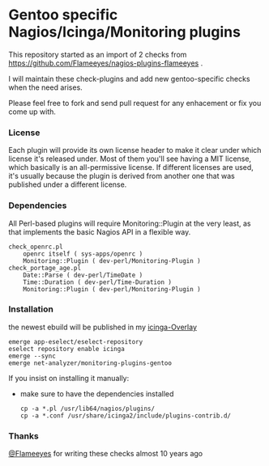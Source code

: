 # Gentoo specific Nagios/Icinga/Monitoring plugins

This repository started as an import of 2 checks from https://github.com/Flameeyes/nagios-plugins-flameeyes .

I will maintain these check-plugins and add new gentoo-specific checks when the need arises.

Please feel free to fork and send pull request for any enhacement or fix you come up with.

### License

Each plugin will provide its own license header to make it clear under which license it's released under. Most of them you'll see having a MIT license, which basically is an all-permissive license. If different licenses are used, it's usually because the plugin is derived from another one that was published under a different license.

### Dependencies
All Perl-based plugins will require Monitoring::Plugin at the very least, as that implements the basic Nagios API in a flexible way.

    check_openrc.pl
        openrc itself ( sys-apps/openrc )
        Monitoring::Plugin ( dev-perl/Monitoring-Plugin )
    check_portage_age.pl
        Date::Parse ( dev-perl/TimeDate )
        Time::Duration ( dev-perl/Time-Duration )
        Monitoring::Plugin ( dev-perl/Monitoring-Plugin )

### Installation
the newest ebuild will be published in my [icinga-Overlay](https://github.com/antonfischl1980/icinga/)

    emerge app-eselect/eselect-repository
    eselect repository enable icinga
    emerge --sync
    emerge net-analyzer/monitoring-plugins-gentoo

If you insist on installing it manually:
- make sure to have the dependencies installed


      cp -a *.pl /usr/lib64/nagios/plugins/
      cp -a *.conf /usr/share/icinga2/include/plugins-contrib.d/

### Thanks
[@Flameeyes](https://github.com/Flameeyes) for writing these checks almost 10 years ago

